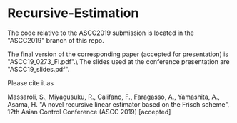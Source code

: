 # Recursive-Estimation

The code relative to the ASCC2019 submission is located in the "ASCC2019" branch of this repo.

The final version of the corresponding paper (accepted for presentation) is "ASCC19_0273_FI.pdf".\\
The slides used at the conference presentation are "ASCC19_slides.pdf".

Please cite it as

Massaroli, S., Miyagusuku, R., Califano, F., Faragasso, A., Yamashita, A., Asama, H. "A novel recursive linear estimator based on the Frisch scheme", 12th Asian Control Conference (ASCC 2019) [accepted] 
